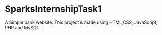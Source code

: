 # SparksInternshipTask1
A Simple bank website.
This project is made using HTML,CSS, JavaScript, PHP and MySQL.
